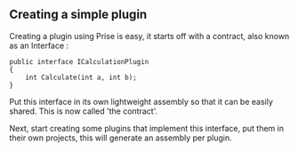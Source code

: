 ## Creating a simple plugin

Creating a plugin using Prise is easy, it starts off with a contract, also known as an Interface :
```
public interface ICalculationPlugin
{
    int Calculate(int a, int b);
}
```
Put this interface in its own lightweight assembly so that it can be easily shared. This is now called 'the contract'.

Next, start creating some plugins that implement this interface, put them in their own projects, this will generate an assembly per plugin.
